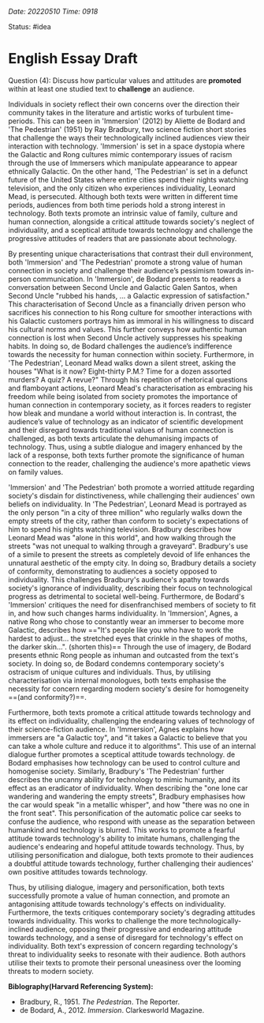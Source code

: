 *Date: 20220510 Time: 0918*

Status: #idea 

# English Essay Draft

Question (4): Discuss how particular values and attitudes are **promoted** within at least one studied text to **challenge** an audience.

Individuals in society reflect their own concerns over the direction their community takes in the literature and artistic works of turbulent time-periods. This can be seen in 'Immersion' (2012) by Aliette de Bodard and 'The Pedestrian' (1951) by Ray Bradbury, two science fiction short stories that challenge the ways their technologically inclined audiences view their interaction with technology. 'Immersion' is set in a space dystopia where the Galactic and Rong cultures mimic contemporary issues of racism through the use of Immersers which manipulate appearance to appear ethnically Galactic. On the other hand, 'The Pedestrian' is set in a defunct future of the United States where entire cities spend their nights watching television, and the only citizen who experiences individuality, Leonard Mead, is persecuted. Although both texts were written in different time periods, audiences from both time periods hold a strong interest in technology. Both texts promote an intrinsic value of family, culture and human connection, alongside a critical attitude towards society's neglect of individuality, and a sceptical attitude towards technology and challenge the progressive attitudes of readers that are passionate about technology.

By presenting unique characterisations that contrast their dull environment, both 'Immersion' and 'The Pedestrian' promote a strong value of human connection in society and challenge their audience’s pessimism towards in-person communication. In 'Immersion', de Bodard presents to readers a conversation between Second Uncle and Galactic Galen Santos, when Second Uncle "rubbed his hands, … a Galactic expression of satisfaction." This characterisation of Second Uncle as a financially driven person who sacrifices his connection to his Rong culture for smoother interactions with his Galactic customers portrays him as immoral in his willingness to discard his cultural norms and values. This further conveys how authentic human connection is lost when Second Uncle actively suppresses his speaking habits. In doing so, de Bodard challenges the audience’s indifference towards the necessity for human connection within society. Furthermore, in 'The Pedestrian', Leonard Mead walks down a silent street, asking the houses "What is it now? Eight-thirty P.M.? Time for a dozen assorted murders? A quiz? A revue?" Through his repetition of rhetorical questions and flamboyant actions, Leonard Mead's characterisation as embracing his freedom while being isolated from society promotes the importance of human connection in contemporary society, as it forces readers to register how bleak and mundane a world without interaction is. In contrast, the audience’s value of technology as an indicator of scientific development and their disregard towards traditional values of human connection is challenged, as both texts articulate the dehumanising impacts of technology. Thus, using a subtle dialogue and imagery enhanced by the lack of a response, both texts further promote the significance of human connection to the reader, challenging the audience's more apathetic views on family values.

'Immersion' and 'The Pedestrian' both promote a worried attitude regarding society's disdain for distinctiveness, while challenging their audiences' own beliefs on individuality. In 'The Pedestrian', Leonard Mead is portrayed as the only person "in a city of three million" who regularly walks down the empty streets of the city, rather than conform to society's expectations of him to spend his nights watching television. Bradbury describes how Leonard Mead was "alone in this world", and how walking through the streets "was not unequal to walking through a graveyard". Bradbury's use of a simile to present the streets as completely devoid of life enhances the unnatural aesthetic of the empty city. In doing so, Bradbury details a society of conformity, demonstrating to audiences a society opposed to individuality. This challenges Bradbury's audience's apathy towards society's ignorance of individuality, describing their focus on technological progress as detrimental to societal well-being. Furthermore, de Bodard's 'Immersion' critiques the need for disenfranchised members of society to fit in, and how such changes harms individuality. In 'Immersion', Agnes, a native Rong who chose to constantly wear an immerser to become more Galactic, describes how =="It's people like you who have to work the hardest to adjust... the stretched eyes that crinkle in the shapes of moths, the darker skin...". (shorten this)== Through the use of imagery, de Bodard presents ethnic Rong people as inhuman and outcasted from the text's society. In doing so, de Bodard condemns contemporary society's ostracism of unique cultures and individuals. Thus, by utilising characterisation via internal monologues, both texts emphasise the necessity for concern regarding modern society's desire for homogeneity ==(and conformity?)==.

Furthermore, both texts promote a critical attitude towards technology and its effect on individuality, challenging the endearing values of technology of their science-fiction audience. In 'Immersion', Agnes explains how immersers are "a Galactic toy", and "it takes a Galactic to believe that you can take a whole culture and reduce it to algorithms". This use of an internal dialogue further promotes a sceptical attitude towards technology. de Bodard emphasises how technology can be used to control culture and homogenise society. Similarly, Bradbury's 'The Pedestrian' further describes the uncanny ability for technology to mimic humanity, and its effect as an eradicator of individuality. When describing the "one lone car wandering and wandering the empty streets", Bradbury emphasises how the car would speak "in a metallic whisper", and how "there was no one in the front seat". This personification of the automatic police car seeks to confuse the audience, who respond with unease as the separation between humankind and technology is blurred. This works to promote a fearful attitude towards technology's ability to imitate humans, challenging the audience's endearing and hopeful attitude towards technology. Thus, by utilising personification and dialogue, both texts promote to their audiences a doubtful attitude towards technology, further challenging their audiences' own positive attitudes towards technology.

Thus, by utilising dialogue, imagery and personification, both texts successfully promote a value of human connection, and promote an antagonising attitude towards technology's effects on individuality. Furthermore, the texts critiques contemporary society's degrading attitudes towards individuality. This works to challenge the more technologically-inclined audience, opposing their progressive and endearing attitude towards technology, and a sense of disregard for technology's effect on individuality. Both text's expression of concern regarding technology's threat to individuality seeks to resonate with their audience. Both authors utilise their texts to promote their personal uneasiness over the looming threats to modern society.

**Biblography(Harvard Referencing System):**
- Bradbury, R., 1951. _The Pedestrian_. The Reporter.
- de Bodard, A., 2012. _Immersion_. Clarkesworld Magazine.